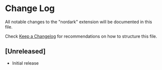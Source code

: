# Change Log

All notable changes to the "nordark" extension will be documented in this file.

Check [Keep a Changelog](http://keepachangelog.com/) for recommendations on how to structure this file.

## [Unreleased]

- Initial release
